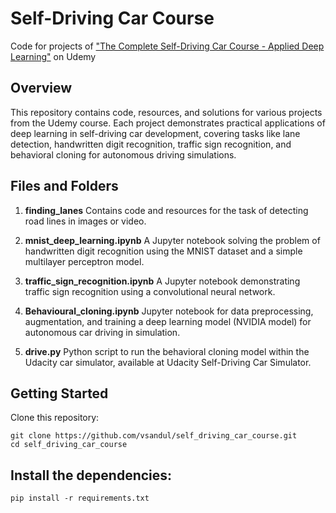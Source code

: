 # Self-Driving Car Course

Code for projects of ["The Complete Self-Driving Car Course - Applied Deep Learning"](https://www.udemy.com/course/applied-deep-learningtm-the-complete-self-driving-car-course/) on Udemy

## Overview

This repository contains code, resources, and solutions for various projects from the Udemy course. Each project demonstrates practical applications of deep learning in self-driving car development, covering tasks like lane detection, handwritten digit recognition, traffic sign recognition, and behavioral cloning for autonomous driving simulations.

## Files and Folders

1. **finding_lanes**
Contains code and resources for the task of detecting road lines in images or video.

2. **mnist_deep_learning.ipynb**
A Jupyter notebook solving the problem of handwritten digit recognition using the MNIST dataset and a simple multilayer perceptron model.

3. **traffic_sign_recognition.ipynb**
A Jupyter notebook demonstrating traffic sign recognition using a convolutional neural network.

4. **Behavioural_cloning.ipynb**
Jupyter notebook for data preprocessing, augmentation, and training a deep learning model (NVIDIA model) for autonomous car driving in simulation.

5. **drive.py**
Python script to run the behavioral cloning model within the Udacity car simulator, available at Udacity Self-Driving Car Simulator.

## Getting Started

Clone this repository:

    git clone https://github.com/vsandul/self_driving_car_course.git
    cd self_driving_car_course

## Install the dependencies:

    pip install -r requirements.txt